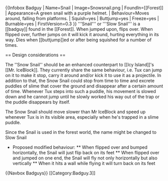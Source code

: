 {{Infobox Badguy
| Name=Snail
| Image=Snowsnail.png
| FoundIn=[[Forest]]
| Appearance=A green snail with a purple helmet.
| Behaviour=Moves around, falling from platforms.
| Squish=yes
| Buttjump=yes
| Freeze=yes
| Burnable=yes
| FirstVersion=0.3
}}
'''Snail''' or '''Slow Snail''' is a [[badguy]] found in the [[Forest]]. When jumped upon, flips over. When flipped over, further jumps on it will kick it around, hurting everything in its way. Dies when [[buttjump]]ed or after being squished for a number of times.

== Design considerations ==

The ''Snow Snail'' should be an enhanced counterpart to [[Icy Island]]'s [[Mr. IceBlock]]. They currently share the same behaviour, i.e. Tux can jump on it to make it stop, carry it around and/or kick it to use it as a projectile. In addition to that, the Snow Snail could stop from time to time and excrete puddles of slime that cover the ground and disappear after a certain amount of time. Whenever Tux steps into such a puddle, his movement is slowed down and he cannot jump until he slowly worked his way out of the trap or the puddle disappears by itself.

The Snow Snail should move slower than Mr IceBlock and speed up whenever Tux is in its visible area, especially when he's trapped in a slime puddle.

Since the Snail is used in the forest world, the name might be changed to Slow Snail

* Proposed modified behaviour:
** When flipped over and bumped horizontally, the Snail will just flip back on its feet
** When flipped over and jumped on one end, the Snail will fly not only horizontally but also vertically
** When it hits a wall while flying it will turn back on its feet

{{Navbox Badguys}}
[[Category:Badguy.3]]
